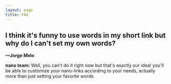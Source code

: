 ```yaml
---
layout: page
title: FAQ
---
```


## I think it's funny to use words in my short link but why do I can't set my own words?
**—Jorge Melo**

**nano team:**
Well, you can't do it right now but that's exactly our idea! you'll be able to customize your nano-links according to your needs, actually more than just setting your favorite words.